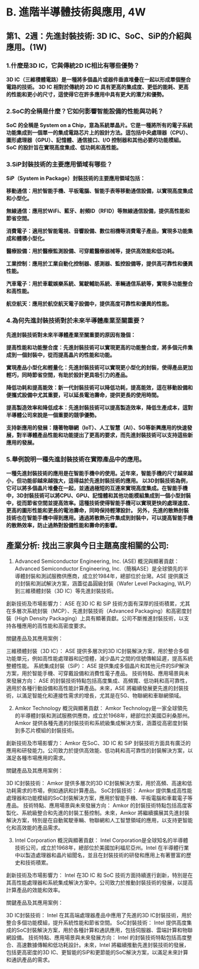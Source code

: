 # B. 進階半導體技術與應用, 4W
## 第1、2週：先進封裝技術: 3D IC、SoC、SiP的介紹與應用。(1W)

### 1.什麼是3D IC，它與傳統2D IC相比有哪些優勢？

**3D IC（三維積體電路）是一種將多個晶片或器件垂直堆疊在一起以形成單個整合電路的技術。
3D IC 相對於傳統的 2D IC 具有更高的集成度、更低的能耗、更高的性能和更小的尺寸，這使得它在許多應用中具有更大的潛力和優勢。**

### 2.SoC的全稱是什麼？它如何影響智能設備的性能與功耗？

**SoC 的全稱是 System on a Chip，意為系統單晶片。它是一種將所有的電子系統功能集成到一個單一的集成電路芯片上的設計方法。這包括中央處理器（CPU）、圖形處理器（GPU）、記憶體、通信接口、I/O 控制器和其他必要的功能模組。SoC 的設計旨在實現高度集成、低功耗和高性能。**

### 3.SiP封裝技術的主要應用領域有哪些？

**SiP（System in Package）封裝技術的主要應用領域包括：**

**移動通信：用於智能手機、平板電腦、智能手表等移動通信設備，以實現高度集成和小型化。**

**無線通信：應用於WiFi、藍牙、射頻ID（RFID）等無線通信設備，提供高性能和節省空間。**

**消費電子：適用於智能電視、音響設備、數位相機等消費電子產品，實現多功能集成和體積小型化。**

**醫療設備：用於醫療監測設備、可穿戴醫療器械等，提供高效能和低功耗。**

**工業控制：應用於工業自動化控制器、感測器、監控設備等，提供高可靠性和優異性能。**

**汽車電子：用於車載娛樂系統、駕駛輔助系統、車輛通信系統等，實現多功能整合和高性能。**

**航空航天：應用於航空航天電子設備中，提供高度可靠性和優異的性能。**

### 4.為何先進封裝技術對於未來半導體產業至關重要？

**先進封裝技術對未來半導體產業至關重要的原因有幾個：**

**提高性能和功能整合度：先進封裝技術可以實現更高的功能整合度，將多個元件集成到一個封裝中，從而提高晶片的性能和功能。**

**實現產品小型化和輕量化：先進封裝技術可以實現更小型化的封裝，使得產品更加輕巧，同時節省空間，有助於設計更具吸引力的產品。**

**降低功耗和提高能效：新一代封裝技術可以降低功耗，提高能效，這在移動設備和便攜式設備中尤其重要，可以延長電池壽命，提供更長的使用時間。**

**提高製造效率和降低成本：先進封裝技術可以提高製造效率，降低生產成本，這對半導體公司來說是一個重要的競爭優勢。**

**支持新應用的發展：隨著物聯網（IoT）、人工智慧（AI）、5G等新興應用的快速發展，對半導體產品性能和功能提出了更高的要求，而先進封裝技術可以支持這些新應用的發展。**

### 5.舉例說明一種先進封裝技術在實際產品中的應用。

**一種先進封裝技術的應用是在智能手機中的使用。近年來，智能手機的尺寸越來越小，但功能卻越來越強大，這得益於先進封裝技術的應用。
以3D封裝技術為例，它可以將多個晶片堆疊在一起，並通過極短的互連來實現高度集成。在智能手機中，3D封裝技術可以將CPU、GPU、記憶體和其他功能模組集成到一個小型封裝中，從而節省空間並提高效率。這種技術使得智能手機可以實現更快的處理速度、更高的圖形性能和更長的電池壽命，同時保持輕薄設計。
另外，先進的散熱封裝技術也在智能手機中得到應用。通過將散熱元件集成到封裝中，可以提高智能手機的散熱效率，防止過熱對設備性能和壽命的影響。**

## 產業分析: 找出三家與今日主題高度相關的公司:

1. Advanced Semiconductor Engineering, Inc. (ASE)
概況與顯著貢獻：
Advanced Semiconductor Engineering, Inc.（簡稱ASE）是全球領先的半導體封裝和測試服務供應商，成立於1984年，總部位於台灣。ASE 提供廣泛的封裝和測試解決方案，涵蓋從晶圓級封裝（Wafer Level Packaging, WLP）到三維積體封裝（3D IC）等先進封裝技術。

創新技術及市場影響力：
ASE 在3D IC 和 SiP 技術方面有深厚的技術積累，尤其在多層次系統封裝（MCP）、先進封裝技術（Advanced Packaging）和高密度封裝（High Density Packaging）上具有顯著貢獻。公司不斷推進封裝技術，以支持各種應用的高性能和高密度要求。

關鍵產品及其應用案例：

三維積體封裝（3D IC）： ASE 提供多層次的3D IC封裝解決方案，用於整合多個功能單元，例如高性能處理器和記憶體，減少晶片之間的信號傳輸延遲，提高系統整體性能。
系統集成封裝（SiP）： ASE 提供集成多個晶片和其他元件的SiP解決方案，用於智能手機、可穿戴設備和消費性電子產品。
技術特點、應用場景與未來發展方向：
ASE 的封裝技術特點包括高度集成、高頻寬、低功耗和高可靠性，適用於各種行動設備和高性能計算產品。未來，ASE 將繼續發展更先進的封裝技術，以滿足智能化和連接性需求的增長，尤其是在5G、物聯網和車聯網領域。

2. Amkor Technology
概況與顯著貢獻：
Amkor Technology是一家全球領先的半導體封裝和測試服務供應商，成立於1968年，總部位於美國亞利桑那州。Amkor 提供各種先進的封裝技術和系統級集成解決方案，涵蓋從高密度封裝到多芯片模組的封裝技術。

創新技術及市場影響力：
Amkor 在SoC、3D IC 和 SiP 封裝技術方面具有廣泛的應用和研發能力。公司致力於提供高效能、低功耗和高可靠性的封裝解決方案，以滿足各種市場應用的需求。

關鍵產品及其應用案例：

3D IC封裝技術： Amkor 提供多層次的3D IC封裝解決方案，用於高頻、高速和低功耗需求的市場，例如通訊和計算產品。
SoC封裝技術： Amkor 提供集成高性能處理器和功能模組的SoC封裝解決方案，應用於智能手機、平板電腦和車載電子等產品。
技術特點、應用場景與未來發展方向：
Amkor 的封裝技術特點包括高度客製化、系統級整合和先進的封裝工藝控制。未來，Amkor 將繼續擴展其先進封裝解決方案，特別是在自動駕駛車輛、物聯網和人工智慧領域的應用，以支持更智能化和高效能的產品需求。

3. Intel Corporation
概況與顯著貢獻：
Intel Corporation是全球知名的半導體技術公司，成立於1968年，總部位於美國加利福尼亞州。Intel 在半導體行業中以製造處理器和晶片組聞名，並且在封裝技術的研發和應用上有著豐富的歷史和技術積累。

創新技術及市場影響力：
Intel 在3D IC 和 SoC 技術方面持續進行創新，特別是在其高性能處理器和系統集成解決方案中。公司致力於推動封裝技術的發展，以提高計算產品的效能和效率。

關鍵產品及其應用案例：

3D IC封裝技術： Intel 在其高端處理器產品中應用了先進的3D IC封裝技術，用於整合多個功能模組，提升系統性能和節省空間。
SoC封裝技術： Intel 提供高度集成的SoC封裝解決方案，用於各種計算和通訊應用，包括伺服器、雲端計算和物聯網設備。
技術特點、應用場景與未來發展方向：
Intel 的封裝技術特點包括高度整合、高速數據傳輸和低功耗設計。未來，Intel 將繼續推動先進封裝技術的發展，包括更高密度的3D IC、更智能的SiP和更節能的SoC解決方案，以滿足未來計算和通訊產品的需求。

